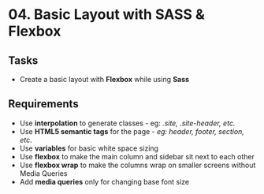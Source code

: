 # 04. Basic Layout with SASS & Flexbox

## Tasks
- Create a basic layout with **Flexbox** while using **Sass**

## Requirements
- Use **interpolation** to generate classes - eg: *.site, .site-header, etc.*
- Use **HTML5 semantic tags** for the page - *eg: header, footer, section, etc.*
- Use **variables** for basic white space sizing 
- Use **flexbox** to make the main column and sidebar sit next to each other
- Use **flexbox wrap** to make the columns wrap on smaller screens without Media Queries
- Add **media queries** only for changing base font size
